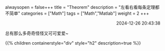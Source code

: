 
alwaysopen = false+++
title = "Theorem"
description = "左看右看每条定理都不简单"
categories = ["Math"]
tags = ["Math","Matlab"]
weight = 2
+++
<p align="right">2024-12-26   20:43:38</p>

总有那么多奇奇怪怪又可可爱爱~

{{% children containerstyle="div" style="h2" description=true %}}